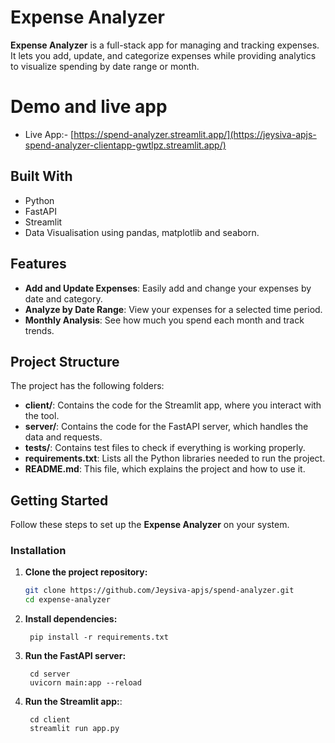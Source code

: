 # Expense Analyzer

**Expense Analyzer** is a full-stack app for managing and tracking expenses. It lets you add, update, and categorize expenses while providing analytics to visualize spending by date range or month.

# Demo and live app

- Live App:- [https://spend-analyzer.streamlit.app/](https://jeysiva-apjs-spend-analyzer-clientapp-gwtlpz.streamlit.app/)

## Built With

- Python
- FastAPI
- Streamlit
- Data Visualisation using pandas, matplotlib and seaborn.

## Features

- **Add and Update Expenses**: Easily add and change your expenses by date and category.
- **Analyze by Date Range**: View your expenses for a selected time period.
- **Monthly Analysis**: See how much you spend each month and track trends.

## Project Structure

The project has the following folders:

- **client/**: Contains the code for the Streamlit app, where you interact with the tool.
- **server/**: Contains the code for the FastAPI server, which handles the data and requests.
- **tests/**: Contains test files to check if everything is working properly.
- **requirements.txt**: Lists all the Python libraries needed to run the project.
- **README.md**: This file, which explains the project and how to use it.

## Getting Started

Follow these steps to set up the **Expense Analyzer** on your system.


### Installation

1. **Clone the project repository:**
   ```bash
   git clone https://github.com/Jeysiva-apjs/spend-analyzer.git
   cd expense-analyzer

2. **Install dependencies:**  
   ```commandline
    pip install -r requirements.txt
   ```

3. **Run the FastAPI server:** 
   ```commandline
    cd server
    uvicorn main:app --reload
   ```
4. **Run the Streamlit app:**:   
   ```commandline
    cd client
    streamlit run app.py
   ```
